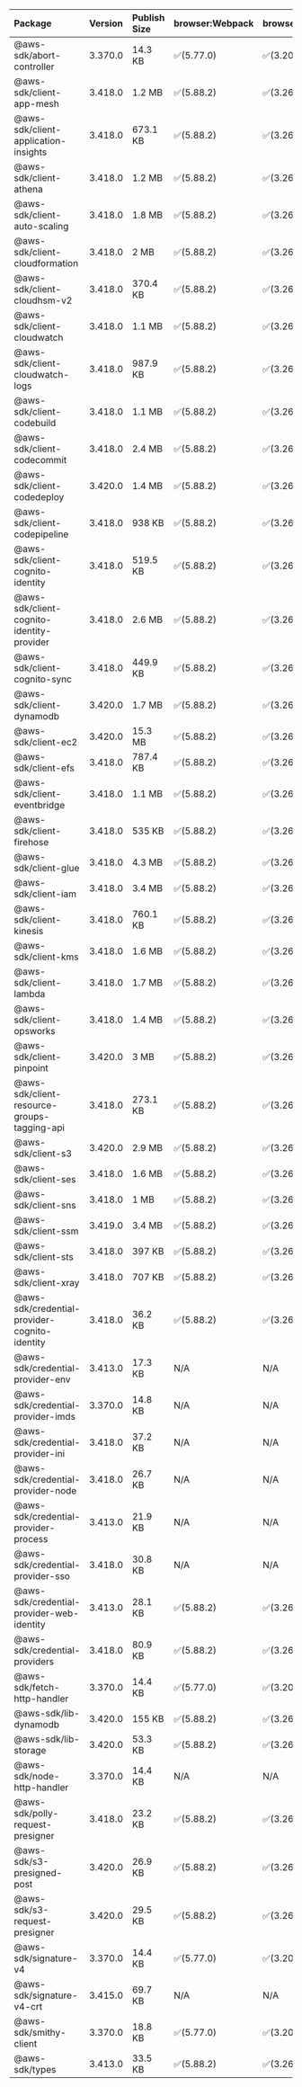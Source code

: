 | Package | Version | Publish Size | browser:Webpack | browser:Rollup | browser:EsBuild |
| :------ | :------ | :----------- | :------ | :----- | :------- |
|@aws-sdk/abort-controller|3.370.0|14.3 KB|✅(5.77.0)|✅(3.20.2)|✅(0.17.15)|
|@aws-sdk/client-app-mesh|3.418.0|1.2 MB|✅(5.88.2)|✅(3.26.3)|✅(0.18.15)|
|@aws-sdk/client-application-insights|3.418.0|673.1 KB|✅(5.88.2)|✅(3.26.3)|✅(0.18.15)|
|@aws-sdk/client-athena|3.418.0|1.2 MB|✅(5.88.2)|✅(3.26.3)|✅(0.18.15)|
|@aws-sdk/client-auto-scaling|3.418.0|1.8 MB|✅(5.88.2)|✅(3.26.3)|✅(0.18.15)|
|@aws-sdk/client-cloudformation|3.418.0|2 MB|✅(5.88.2)|✅(3.26.3)|✅(0.18.15)|
|@aws-sdk/client-cloudhsm-v2|3.418.0|370.4 KB|✅(5.88.2)|✅(3.26.3)|✅(0.18.15)|
|@aws-sdk/client-cloudwatch|3.418.0|1.1 MB|✅(5.88.2)|✅(3.26.3)|✅(0.18.15)|
|@aws-sdk/client-cloudwatch-logs|3.418.0|987.9 KB|✅(5.88.2)|✅(3.26.3)|✅(0.18.15)|
|@aws-sdk/client-codebuild|3.418.0|1.1 MB|✅(5.88.2)|✅(3.26.3)|✅(0.18.15)|
|@aws-sdk/client-codecommit|3.418.0|2.4 MB|✅(5.88.2)|✅(3.26.3)|✅(0.18.15)|
|@aws-sdk/client-codedeploy|3.420.0|1.4 MB|✅(5.88.2)|✅(3.26.3)|✅(0.18.15)|
|@aws-sdk/client-codepipeline|3.418.0|938 KB|✅(5.88.2)|✅(3.26.3)|✅(0.18.15)|
|@aws-sdk/client-cognito-identity|3.418.0|519.5 KB|✅(5.88.2)|✅(3.26.3)|✅(0.18.15)|
|@aws-sdk/client-cognito-identity-provider|3.418.0|2.6 MB|✅(5.88.2)|✅(3.26.3)|✅(0.18.15)|
|@aws-sdk/client-cognito-sync|3.418.0|449.9 KB|✅(5.88.2)|✅(3.26.3)|✅(0.18.15)|
|@aws-sdk/client-dynamodb|3.420.0|1.7 MB|✅(5.88.2)|✅(3.26.3)|✅(0.18.15)|
|@aws-sdk/client-ec2|3.420.0|15.3 MB|✅(5.88.2)|✅(3.26.3)|✅(0.18.15)|
|@aws-sdk/client-efs|3.418.0|787.4 KB|✅(5.88.2)|✅(3.26.3)|✅(0.18.15)|
|@aws-sdk/client-eventbridge|3.418.0|1.1 MB|✅(5.88.2)|✅(3.26.3)|✅(0.18.15)|
|@aws-sdk/client-firehose|3.418.0|535 KB|✅(5.88.2)|✅(3.26.3)|✅(0.18.15)|
|@aws-sdk/client-glue|3.418.0|4.3 MB|✅(5.88.2)|✅(3.26.3)|✅(0.18.15)|
|@aws-sdk/client-iam|3.418.0|3.4 MB|✅(5.88.2)|✅(3.26.3)|✅(0.18.15)|
|@aws-sdk/client-kinesis|3.418.0|760.1 KB|✅(5.88.2)|✅(3.26.3)|✅(0.18.15)|
|@aws-sdk/client-kms|3.418.0|1.6 MB|✅(5.88.2)|✅(3.26.3)|✅(0.18.15)|
|@aws-sdk/client-lambda|3.418.0|1.7 MB|✅(5.88.2)|✅(3.26.3)|✅(0.18.15)|
|@aws-sdk/client-opsworks|3.418.0|1.4 MB|✅(5.88.2)|✅(3.26.3)|✅(0.18.15)|
|@aws-sdk/client-pinpoint|3.420.0|3 MB|✅(5.88.2)|✅(3.26.3)|✅(0.18.15)|
|@aws-sdk/client-resource-groups-tagging-api|3.418.0|273.1 KB|✅(5.88.2)|✅(3.26.3)|✅(0.18.15)|
|@aws-sdk/client-s3|3.420.0|2.9 MB|✅(5.88.2)|✅(3.26.3)|✅(0.18.15)|
|@aws-sdk/client-ses|3.418.0|1.6 MB|✅(5.88.2)|✅(3.26.3)|✅(0.18.15)|
|@aws-sdk/client-sns|3.418.0|1 MB|✅(5.88.2)|✅(3.26.3)|✅(0.18.15)|
|@aws-sdk/client-ssm|3.419.0|3.4 MB|✅(5.88.2)|✅(3.26.3)|✅(0.18.15)|
|@aws-sdk/client-sts|3.418.0|397 KB|✅(5.88.2)|✅(3.26.3)|✅(0.18.15)|
|@aws-sdk/client-xray|3.418.0|707 KB|✅(5.88.2)|✅(3.26.3)|✅(0.18.15)|
|@aws-sdk/credential-provider-cognito-identity|3.418.0|36.2 KB|✅(5.88.2)|✅(3.26.3)|✅(0.18.15)|
|@aws-sdk/credential-provider-env|3.413.0|17.3 KB|N/A|N/A|N/A|
|@aws-sdk/credential-provider-imds|3.370.0|14.8 KB|N/A|N/A|N/A|
|@aws-sdk/credential-provider-ini|3.418.0|37.2 KB|N/A|N/A|N/A|
|@aws-sdk/credential-provider-node|3.418.0|26.7 KB|N/A|N/A|N/A|
|@aws-sdk/credential-provider-process|3.413.0|21.9 KB|N/A|N/A|N/A|
|@aws-sdk/credential-provider-sso|3.418.0|30.8 KB|N/A|N/A|N/A|
|@aws-sdk/credential-provider-web-identity|3.413.0|28.1 KB|✅(5.88.2)|✅(3.26.3)|✅(0.18.15)|
|@aws-sdk/credential-providers|3.418.0|80.9 KB|✅(5.88.2)|✅(3.26.3)|✅(0.18.15)|
|@aws-sdk/fetch-http-handler|3.370.0|14.4 KB|✅(5.77.0)|✅(3.20.2)|✅(0.17.15)|
|@aws-sdk/lib-dynamodb|3.420.0|155 KB|✅(5.88.2)|✅(3.26.3)|✅(0.18.15)|
|@aws-sdk/lib-storage|3.420.0|53.3 KB|✅(5.88.2)|✅(3.26.3)|✅(0.18.15)|
|@aws-sdk/node-http-handler|3.370.0|14.4 KB|N/A|N/A|N/A|
|@aws-sdk/polly-request-presigner|3.418.0|23.2 KB|✅(5.88.2)|✅(3.26.3)|✅(0.18.15)|
|@aws-sdk/s3-presigned-post|3.420.0|26.9 KB|✅(5.88.2)|✅(3.26.3)|✅(0.18.15)|
|@aws-sdk/s3-request-presigner|3.420.0|29.5 KB|✅(5.88.2)|✅(3.26.3)|✅(0.18.15)|
|@aws-sdk/signature-v4|3.370.0|14.4 KB|✅(5.77.0)|✅(3.20.2)|✅(0.17.15)|
|@aws-sdk/signature-v4-crt|3.415.0|69.7 KB|N/A|N/A|N/A|
|@aws-sdk/smithy-client|3.370.0|18.8 KB|✅(5.77.0)|✅(3.20.2)|✅(0.17.15)|
|@aws-sdk/types|3.413.0|33.5 KB|✅(5.88.2)|✅(3.26.3)|✅(0.18.15)|
